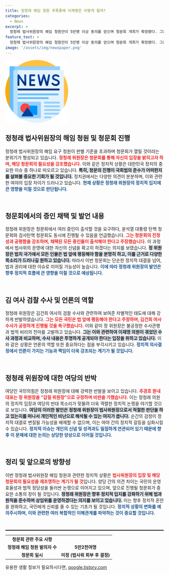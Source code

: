 ```yaml
---
title: 정청래 해임 청원 후폭풍에 이재명은 어떻게 될까?
categories:
  - News
excerpt: >
  정청래 법사위원장의 해임 청원안이 5만명 이상 동의를 얻으며 청문회 개최가 확정됐다. 그는 윤 대통령 탄핵 청문회 추진을 강조하며 법치주의를 주장, 정치적 의혹에 대한 공정한 수사를 촉구했다.
feature_text: >
  정청래 법사위원장의 해임 청원안이 5만명 이상 동의를 얻으며 청문회 개최가 확정됐다. 그는 윤 대통령 탄핵 청문회 추진을 강조하며 법치주의를 주장, 정치적 의혹에 대한 공정한 수사를 촉구했다.
image: '/assets/img/newspaper.png'
---
```


<p><img src="/assets/img/newspaper.png" alt="kimp 속보" /></p>

<h2 data-ke-size="size26">정청래 법사위원장의 해임 청원 및 청문회 진행</h2>

<p data-ke-size="size16">정청래 법사위원장의 해임 요구 청원이 판별 기준을 초과하며 청문회가 열릴 것이라는 분위기가 형성되고 있습니다. <b><span style="color: #ee2323;">정청래 위원장은 청문회를 통해 자신의 입장을 밝히고자 하며, 해당 청문회의 필요성을 강조했습니다.</span></b> 이와 같은 정치적 상황은 대한민국 정치의 중요한 이슈 중 하나로 떠오르고 있습니다. <b><span style="background-color: #21538527;">특히, 청문의 진행이 국회법의 준수가 어떠한지를 살펴볼 중요한 기회가 될 것입니다.</span></b> 정치권에서는 다양한 의견이 분분하며, 이와 관련한 여야의 입장 차이가 드러나고 있습니다. <b><span style="color: #1a5490;">현재 상황은 정청래 위원장의 정치적 입지에 큰 영향을 미칠 것으로 판단됩니다.</span></b></p>

<p data-ke-size="size16">&nbsp;</p>

<h2 data-ke-size="size26">청문회에서의 증인 채택 및 발언 내용</h2>

<p data-ke-size="size16">정청래 위원장은 청문회에서 여러 증인이 출석할 것을 요구하다, 윤석열 대통령 탄핵 청문회와 검사탄핵 청문회도 동시에 진행될 수 있음을 언급했습니다. <b><span style="color: #ee2323;">그는 청문회의 진정성과 공평함을 강조하며, 채택된 모든 증인들이 출석해야 한다고 주장했습니다.</span></b> 이 과정에서 법사위의 운영에 대한 자신의 신념을 확고히 하겠다는 의지를 보였습니다. <b><span style="background-color: #21538527;">정 위원장은 법치 국가에서 모든 인물은 법 앞에 평등해야 함을 분명히 하고, 이를 근거로 다양한 목소리가 드러나길 원하고 있습니다.</span></b> 따라서 이번 청문회는 단순한 정치적 대결을 넘어, 법과 권리에 대한 이슈로 이어질 가능성이 높습니다. <b><span style="color: #1a5490;">이에 따라 정청래 위원장의 발언은 향후 정치적 흐름에 큰 영향을 미칠 것으로 예상됩니다.</span></b></p>

<p data-ke-size="size16">&nbsp;</p>

<h2 data-ke-size="size26">김 여사 검찰 수사 및 언론의 역할</h2>

<p data-ke-size="size16">정청래 위원장은 김건희 여사의 검찰 수사와 관련하여 보여준 차별적인 태도에 대해 강하게 반발하였습니다. <b><span style="color: #ee2323;">그는 모든 국민은 법 앞에 평등해야 한다고 주장하며, 김건희 여사 수사가 공정하게 진행될 것을 촉구했습니다.</span></b> 이와 같이 정 위원장은 불공정한 수사관행과 법적 비리의 전마를 고발하고 있습니다. <b><span style="background-color: #21538527;">그는 이와 관련하여 이재명 의원이 겪었던 수사 과정과 비교하며, 수사 내용은 투명하게 공개되야 한다는 입장을 취하고 있습니다.</span></b> 이와 같은 상황은 언론의 역할 또한 중요하다는 점을 부각시키고 있습니다. <b><span style="color: #1a5490;">정치적 의사결정에서 언론이 가지는 기능과 책임이 더욱 강조되는 계기가 될 것입니다.</span></b></p>

<p data-ke-size="size16">&nbsp;</p>

<h2 data-ke-size="size26">정청래 위원장에 대한 여당의 반박</h2>

<p data-ke-size="size16">여당인 국민의힘은 정청래 위원장에 대해 강력한 반발을 보이고 있습니다. <b><span style="color: #ee2323;">추경호 원내대표는 정 위원장을 “갑질 위원장”으로 규정하며 비판을 가했습니다.</span></b> 이는 정청래 의원의 정치적 입장과 여당의 반대 목소리가 맞물려 더욱 격렬한 정치적 논쟁을 야기할 것으로 보입니다. <b><span style="background-color: #21538527;">여당의 이러한 발언은 정청래 위원장이 법사위원장으로서 적절한 판단을 하고 있는지를 떠나서 개인적인 비난으로 해석될 수 있는 여지가 큽니다.</span></b> 순간의 감정이 정치적 대결로 변질될 가능성을 배제할 수 없으며, 이는 여야 간의 정치적 갈등을 심화시킬 수 있습니다. <b><span style="color: #1a5490;">정치적 이슈는 개인의 신념 및 성격과도 밀접하게 연관되어 있기 때문에 향후 이 문제에 대한 논의는 상당한 양상으로 이어질 것입니다.</span></b></p>

<p data-ke-size="size16">&nbsp;</p>

<h2 data-ke-size="size26">정리 및 앞으로의 방향성</h2>

<p data-ke-size="size16">이번 정청래 법사위원장 해임 청원과 관련한 정치적 상황은 <b><span style="color: #ee2323;">법사위원장의 입장 및 해당 청문회의 필요성을 재조명하는 계기가 될 것</span></b>입니다. 양당 간의 의견 차이는 국민의 운영 효율성과 법적 정당성을 둘러싼 논쟁으로 이어지고 있으며, 앞으로 진행될 청문회가 중요한 소통의 장이 될 것입니다. <b><span style="background-color: #21538527;">정청래 위원장은 향후 정치적 입지를 강화하기 위해 법과 원칙을 준수하며 상임위를 운영하겠다는 의지를 보이고 있습니다.</span></b> 이는 향후 정치적 혼란을 완화하고, 국민에게 신뢰를 줄 수 있는 기초가 될 것입니다. <b><span style="color: #1a5490;">정치적 상황의 변화를 예의주시하며, 이와 관련한 여러 복합적인 이해관계를 파악하는 것이 중요할 것입니다.</span></b></p>

<p data-ke-size="size16">&nbsp;</p>

<hr style="height: 2px; background: #000;" />

<table style="width: 100%; border-collapse: collapse;">
  <tr>
    <td style="text-align: center; height: 17px;"><b>청문회 관련 주요 사항</b></td>
  </tr>
  <tr>
    <td style="text-align: center; height: 17px;"><b>정청래 해임 청원 발의자 수</b></td>
    <td style="text-align: center; height: 17px;"><b>5만2천여명</b></td>
  </tr>
  <tr>
    <td style="text-align: center; height: 17px;"><b>청문회 일시</b></td>
    <td style="text-align: center; height: 17px;"><b>미정 (법사위 회부 후 결정)</b></td>
  </tr>
</table>
유용한 생활 정보가 필요하시다면, <a href="https://qoogle.tistory.com" rel="dofollow">qoogle.tistory.com</a>


